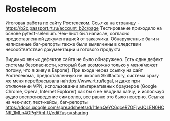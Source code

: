 # Rostelecom
Итоговая работа по сайту Ростелеком.
Ссылка на страницу -   https://b2c.passport.rt.ru/account_b2c/page
Тестирование приходило на основе pytest-selenium.
Чек-лист был написан, согласно предоставленной документацией от заказчика.
Обнаруженные баги и написанные баг-репорты также были выявленны в следствии несообтветствия документации и готового продукта

Видимых явных дефектов сайта не было обнаружено. Есть один дефект системы безопасности, который был возможно только у меня(может потому, что я живу в Европе). При входе через ссылку на сайт Ростелекома, предоставленную не школой Skillfactory, система сразу же меня перебрасывала наhttps://www.rt.ru/legal, и даже при отключении VPN, использовании альтернативных браузеров (Google Chrome, Opera, Internet Explorer) как бы я не вводила капчу, и используя аудио воспроизведение символов, все равно это было неверно.
Ссылка на чек-лист, тест-кейсы, баг-репорты https://docs.google.com/spreadsheets/d/1tIenQeYC6gceR7OFjwJQLEN0HCNK_1MLp4OPgFAnl-U/edit?usp=sharing
